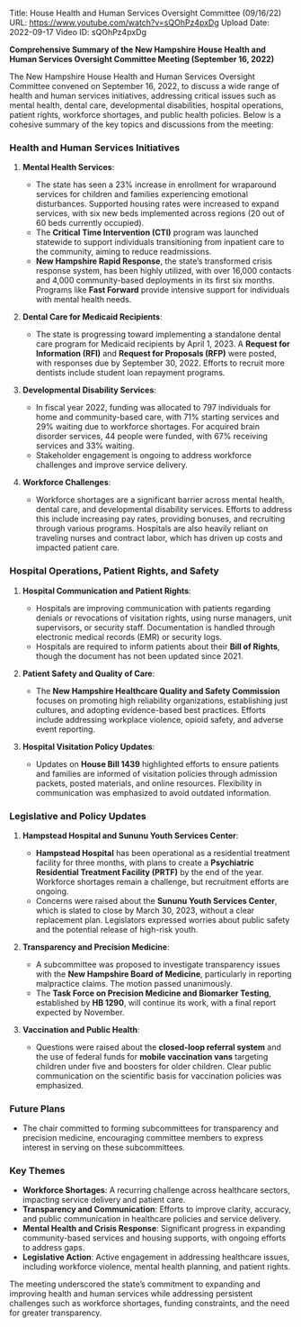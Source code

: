 Title: House Health and Human Services Oversight Committee (09/16/22)
URL: https://www.youtube.com/watch?v=sQOhPz4pxDg
Upload Date: 2022-09-17
Video ID: sQOhPz4pxDg

**Comprehensive Summary of the New Hampshire House Health and Human Services Oversight Committee Meeting (September 16, 2022)**

The New Hampshire House Health and Human Services Oversight Committee convened on September 16, 2022, to discuss a wide range of health and human services initiatives, addressing critical issues such as mental health, dental care, developmental disabilities, hospital operations, patient rights, workforce shortages, and public health policies. Below is a cohesive summary of the key topics and discussions from the meeting:

### **Health and Human Services Initiatives**
1. **Mental Health Services**:
   - The state has seen a 23% increase in enrollment for wraparound services for children and families experiencing emotional disturbances. Supported housing rates were increased to expand services, with six new beds implemented across regions (20 out of 60 beds currently occupied).
   - The **Critical Time Intervention (CTI)** program was launched statewide to support individuals transitioning from inpatient care to the community, aiming to reduce readmissions.
   - **New Hampshire Rapid Response**, the state’s transformed crisis response system, has been highly utilized, with over 16,000 contacts and 4,000 community-based deployments in its first six months. Programs like **Fast Forward** provide intensive support for individuals with mental health needs.

2. **Dental Care for Medicaid Recipients**:
   - The state is progressing toward implementing a standalone dental care program for Medicaid recipients by April 1, 2023. A **Request for Information (RFI)** and **Request for Proposals (RFP)** were posted, with responses due by September 30, 2022. Efforts to recruit more dentists include student loan repayment programs.

3. **Developmental Disability Services**:
   - In fiscal year 2022, funding was allocated to 797 individuals for home and community-based care, with 71% starting services and 29% waiting due to workforce shortages. For acquired brain disorder services, 44 people were funded, with 67% receiving services and 33% waiting.
   - Stakeholder engagement is ongoing to address workforce challenges and improve service delivery.

4. **Workforce Challenges**:
   - Workforce shortages are a significant barrier across mental health, dental care, and developmental disability services. Efforts to address this include increasing pay rates, providing bonuses, and recruiting through various programs. Hospitals are also heavily reliant on traveling nurses and contract labor, which has driven up costs and impacted patient care.

### **Hospital Operations, Patient Rights, and Safety**
1. **Hospital Communication and Patient Rights**:
   - Hospitals are improving communication with patients regarding denials or revocations of visitation rights, using nurse managers, unit supervisors, or security staff. Documentation is handled through electronic medical records (EMR) or security logs.
   - Hospitals are required to inform patients about their **Bill of Rights**, though the document has not been updated since 2021.

2. **Patient Safety and Quality of Care**:
   - The **New Hampshire Healthcare Quality and Safety Commission** focuses on promoting high reliability organizations, establishing just cultures, and adopting evidence-based best practices. Efforts include addressing workplace violence, opioid safety, and adverse event reporting.

3. **Hospital Visitation Policy Updates**:
   - Updates on **House Bill 1439** highlighted efforts to ensure patients and families are informed of visitation policies through admission packets, posted materials, and online resources. Flexibility in communication was emphasized to avoid outdated information.

### **Legislative and Policy Updates**
1. **Hampstead Hospital and Sununu Youth Services Center**:
   - **Hampstead Hospital** has been operational as a residential treatment facility for three months, with plans to create a **Psychiatric Residential Treatment Facility (PRTF)** by the end of the year. Workforce shortages remain a challenge, but recruitment efforts are ongoing.
   - Concerns were raised about the **Sununu Youth Services Center**, which is slated to close by March 30, 2023, without a clear replacement plan. Legislators expressed worries about public safety and the potential release of high-risk youth.

2. **Transparency and Precision Medicine**:
   - A subcommittee was proposed to investigate transparency issues with the **New Hampshire Board of Medicine**, particularly in reporting malpractice claims. The motion passed unanimously.
   - The **Task Force on Precision Medicine and Biomarker Testing**, established by **HB 1290**, will continue its work, with a final report expected by November.

3. **Vaccination and Public Health**:
   - Questions were raised about the **closed-loop referral system** and the use of federal funds for **mobile vaccination vans** targeting children under five and boosters for older children. Clear public communication on the scientific basis for vaccination policies was emphasized.

### **Future Plans**
- The chair committed to forming subcommittees for transparency and precision medicine, encouraging committee members to express interest in serving on these subcommittees.

### **Key Themes**
- **Workforce Shortages**: A recurring challenge across healthcare sectors, impacting service delivery and patient care.
- **Transparency and Communication**: Efforts to improve clarity, accuracy, and public communication in healthcare policies and service delivery.
- **Mental Health and Crisis Response**: Significant progress in expanding community-based services and housing supports, with ongoing efforts to address gaps.
- **Legislative Action**: Active engagement in addressing healthcare issues, including workforce violence, mental health planning, and patient rights.

The meeting underscored the state’s commitment to expanding and improving health and human services while addressing persistent challenges such as workforce shortages, funding constraints, and the need for greater transparency.